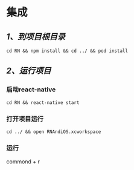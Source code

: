 # 集成

## _1、到项目根目录_

`cd RN && npm install && cd ../ && pod install` 

## _2、运行项目_

### 启动react-native

`cd RN && react-native start`

### 打开项目运行

`cd ../ && open RNAndiOS.xcworkspace`

### 运行

commond + r




